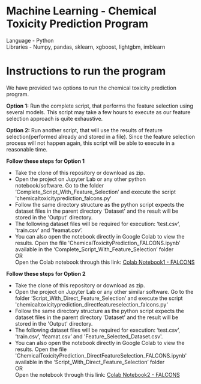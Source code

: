 # Machine Learning - Chemical Toxicity Prediction Program
Language - Python  
Libraries - Numpy, pandas, sklearn, xgboost, lightgbm, imblearn

# Instructions to run the program

We have provided two options to run the chemical toxicity prediction program.

**Option 1:**
Run the complete script, that performs the feature selection using several models. This script may take a few hours to execute as our feature selection approach is quite exhaustive.

**Option 2:**
Run another script, that will use the results of feature selection(performed already and stored in a file). Since the feature selection process will not happen again, this script will be able to execute in a reasonable time.


**Follow these steps for Option 1**
* Take the clone of this repository or download as zip.
* Open the project on Jupyter Lab or any other python notebook/software. Go to the folder ‘Complete_Script_With_Feature_Selection’ and execute the script 'chemicaltoxicityprediction_falcons.py'
* Follow the same directory structure as the python script expects the dataset files in the parent directory 'Dataset' and the result will be stored in the 'Output' directory.
* The following dataset files will be required for execution: ‘test.csv’, ‘train.csv’ and ‘feamat.csv’.
* You can also open the notebook directly in Google Colab to view the results. Open the file 'ChemicalToxicityPrediction_FALCONS.ipynb' available in the ‘Complete_Script_With_Feature_Selection’ folder  
OR  
Open the Colab notebook through this link: [Colab Notebook1 - FALCONS](https://colab.research.google.com/drive/16dc0clcTqyQ3BGIV-cckkeb_6nj7dz97?usp=sharing#scrollTo=mREn6hq5CCQ_) 


**Follow these steps for Option 2**

* Take the clone of this repository or download as zip.
* Open the project on Jupyter Lab or any other similar software. Go to the folder ‘Script_With_Direct_Feature_Selection’ and execute the script 'chemicaltoxicityprediction_directfeatureselection_falcons.py'
* Follow the same directory structure as the python script expects the dataset files in the parent directory 'Dataset' and the result will be stored in the 'Output' directory.
* The following dataset files will be required for execution: ‘test.csv’, ‘train.csv’, ‘feamat.csv’ and 'Feature_Selected_Dataset.csv'.
* You can also open the notebook directly in Google Colab to view the results. Open the file 'ChemicalToxicityPrediction_DirectFeatureSelection_FALCONS.ipynb' available in the ‘Script_With_Direct_Feature_Selection’ folder  
OR  
Open the notebook through this link: [Colab Notebook2 - FALCONS](https://colab.research.google.com/drive/18OTgMBCycL5iNjWgm5mlwCQ1AYFRyBAY?usp=sharing)
